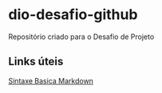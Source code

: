 # dio-desafio-github
Repositório criado para o Desafio de Projeto

## Links úteis
[Sintaxe Basica Markdown](https://www.markdownguide.org/basic-syntax/)
